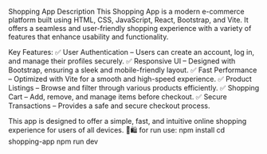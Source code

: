 Shopping App Description
This Shopping App is a modern e-commerce platform built using HTML, CSS, JavaScript, React, Bootstrap, and Vite. It offers a seamless and user-friendly shopping experience with a variety of features that enhance usability and functionality.

Key Features:
✅ User Authentication – Users can create an account, log in, and manage their profiles securely.
✅ Responsive UI – Designed with Bootstrap, ensuring a sleek and mobile-friendly layout.
✅ Fast Performance – Optimized with Vite for a smooth and high-speed experience.
✅ Product Listings – Browse and filter through various products efficiently.
✅ Shopping Cart – Add, remove, and manage items before checkout.
✅ Secure Transactions – Provides a safe and secure checkout process.

This app is designed to offer a simple, fast, and intuitive online shopping experience for users of all devices. 🚀🛍️
 for run  use:
 npm install
 cd shopping-app
 npm run dev
